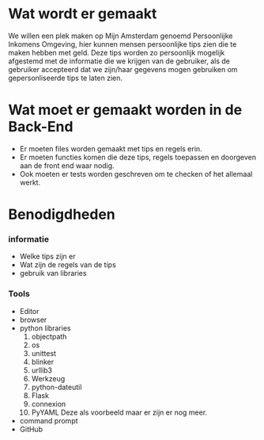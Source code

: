 # Wat wordt er gemaakt
We willen een plek maken op Mijn Amsterdam genoemd Persoonlijke Inkomens Omgeving, hier kunnen mensen persoonlijke tips zien die te maken hebben met geld. Deze tips worden zo persoonlijk mogelijk afgestemd met de informatie die we krijgen van de gebruiker, als de gebruiker accepteerd dat we zijn/haar gegevens mogen gebruiken om gepersonliseerde tips te laten zien.

# Wat moet er gemaakt worden in de Back-End
* Er moeten files worden gemaakt met tips en regels erin.
* Er moeten functies komen die deze tips, regels toepassen en doorgeven aan de front end waar nodig.
* Ook moeten er tests worden geschreven om te checken of het allemaal werkt.

# Benodigdheden
### informatie
* Welke tips zijn er
* Wat zijn de regels van de tips
* gebruik van libraries
### Tools
* Editor
* browser 
* python libraries
    1. objectpath
    2. os
    3. unittest
    4. blinker
    5. urllib3
    6. Werkzeug
    7. python-dateutil
    8. Flask
    9. connexion
    10. PyYAML
Deze als voorbeeld maar er zijn er nog meer.
* command prompt 
* GitHub

